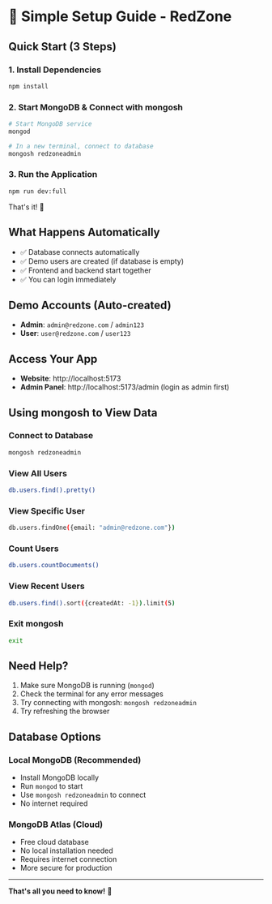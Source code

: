 # 🚀 Simple Setup Guide - RedZone

## Quick Start (3 Steps)

### 1. Install Dependencies
```bash
npm install
```

### 2. Start MongoDB & Connect with mongosh
```bash
# Start MongoDB service
mongod

# In a new terminal, connect to database
mongosh redzoneadmin
```

### 3. Run the Application
```bash
npm run dev:full
```

That's it! 🎉

## What Happens Automatically

- ✅ Database connects automatically
- ✅ Demo users are created (if database is empty)
- ✅ Frontend and backend start together
- ✅ You can login immediately

## Demo Accounts (Auto-created)

- **Admin**: `admin@redzone.com` / `admin123`
- **User**: `user@redzone.com` / `user123`

## Access Your App

- **Website**: http://localhost:5173
- **Admin Panel**: http://localhost:5173/admin (login as admin first)

## Using mongosh to View Data

### Connect to Database
```bash
mongosh redzoneadmin
```

### View All Users
```bash
db.users.find().pretty()
```

### View Specific User
```bash
db.users.findOne({email: "admin@redzone.com"})
```

### Count Users
```bash
db.users.countDocuments()
```

### View Recent Users
```bash
db.users.find().sort({createdAt: -1}).limit(5)
```

### Exit mongosh
```bash
exit
```

## Need Help?

1. Make sure MongoDB is running (`mongod`)
2. Check the terminal for any error messages
3. Try connecting with mongosh: `mongosh redzoneadmin`
4. Try refreshing the browser

## Database Options

### Local MongoDB (Recommended)
- Install MongoDB locally
- Run `mongod` to start
- Use `mongosh redzoneadmin` to connect
- No internet required

### MongoDB Atlas (Cloud)
- Free cloud database
- No local installation needed
- Requires internet connection
- More secure for production

---

**That's all you need to know!** 🎯
